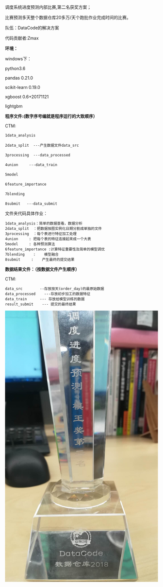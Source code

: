 
调度系统进度预测内部比赛,第二名获奖方案；

比赛预测多天整个数据仓库20多万/天个跑批作业完成时间的比赛。


队伍：DataCode的解决方案

代码贡献者:Zmax


__环境：__

windows下：

python3.6

pandas 0.21.0

scikit-learn 0.19.0

xgboost 0.6+20171121

lightgbm



__程序文件:(数字序号编就是程序运行的大致顺序）__

CTM:
    
    1data_analysis
    
    2data_split  ---产生数据文件data_src
    
    3processing  ---data_processed
    
    4union     ---data_train
    
    5model
    
    6feature_importance
    
    7blending
    
    8submit   ---data_submit
    

  文件夹代码具体作业：
    
    1data_analysis：简单的数据查看，数据分析
    2data_split  ：把数据按图实例化日期分割成单独的文件
    3processing  ：每个表进行特征加工处理
    4union     : 把每个表的特征连接起来成一个大表
    5model     : 各种预测算法
    6feature_importance :计算特征重要性及简单的模型调优
    7blending    :    模型融合
    8submit     :    产生最终的提交结果

__数据结果文件：（按数据文件产生顺序）__

CTM:
    
    data_src        --存放按天(order_day)的最原始数据
    data_processed    ---存放初步加工的数据特征
    data_train      --- 存放给模型训练的数据
    result_submit    --- 提交的最终结果



![image](https://github.com/maxmingbo/ctm_sched_prediction/blob/master/8submit/%E5%BE%AE%E4%BF%A1%E5%9B%BE%E7%89%87_20190114201639.jpg)
